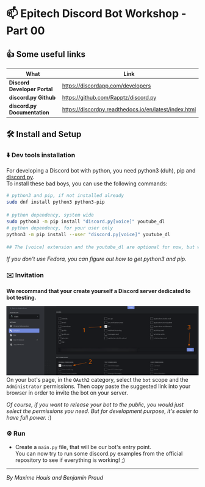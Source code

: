 # :mailbox: Epitech Discord Bot Workshop - Part 00
## :+1: Some useful links

 What | Link
------|------
**Discord Developer Portal**|https://discordapp.com/developers
**discord.py Github**|https://github.com/Rapptz/discord.py
**discord.py Documentation**|https://discordpy.readthedocs.io/en/latest/index.html

## :hammer_and_wrench: Install and Setup
### :arrow_down: Dev tools installation

For developing a Discord bot with python, you need python3 (duh), pip and [discord.py](https://github.com/Rapptz/discord.py).  
To install these bad boys, you can use the following commands:

```bash
# python3 and pip, if not installed already
sudo dnf install python3 python3-pip

# python dependency, system wide
sudo python3 -m pip install "discord.py[voice]" youtube_dl
# python dependency, for your user only
python3 -m pip install --user "discord.py[voice]" youtube_dl

## The [voice] extension and the youtube_dl are optional for now, but we will need it for part 3.
```

*If you don't use Fedora, you can figure out how to get python3 and pip.*

### :envelope: Invitation

**We recommand that your create yourself a Discord server dedicated to bot testing.**

![Image](Assets/invite.png)  
On your bot's page, in the `OAuth2` category, select the `bot` scope and the `Administrator` permissions. Then copy paste the suggested link into your browser in order to invite the bot on your server.

*Of course, if you want to release your bot to the public, you would just select the permissions you need. But for development purpose, it's easier to have full power.* :)

### :gear: Run

* Create a `main.py` file, that will be our bot's entry point.  
You can now try to run some discord.py examples from the official repository to see if everything is working! ;)

---

*By Maxime Houis and Benjamin Praud*

